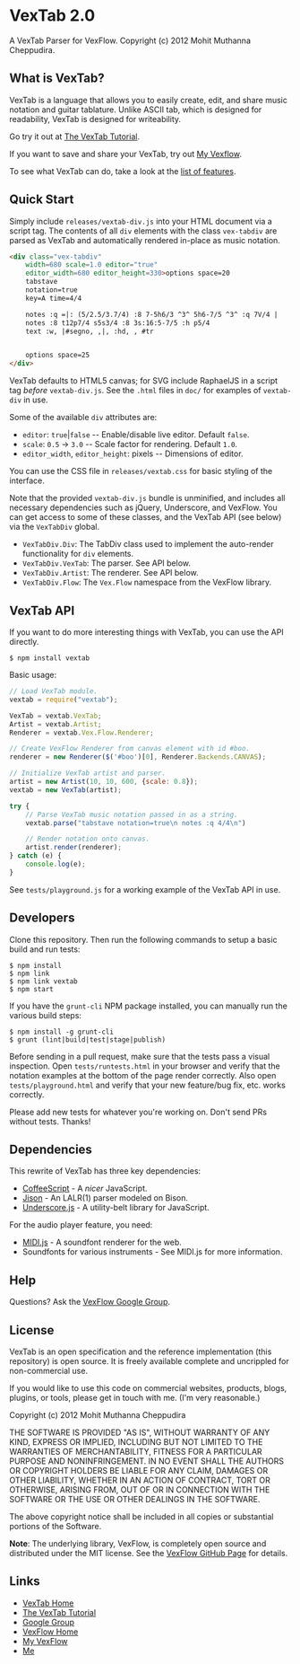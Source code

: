 # VexTab 2.0

A VexTab Parser for VexFlow.
Copyright (c) 2012 Mohit Muthanna Cheppudira.

## What is VexTab?

VexTab is a language that allows you to easily create, edit, and share music notation and guitar tablature. Unlike ASCII tab, which is designed for readability, VexTab is designed for writeability.

Go try it out at [The VexTab Tutorial](http://vexflow.com/vextab/tutorial.html).

If you want to save and share your VexTab, try out [My Vexflow](http://my.vexflow.com).

To see what VexTab can do, take a look at the [list of features](http://my.vexflow.com/articles/53?source=enabled).

## Quick Start

Simply include `releases/vextab-div.js` into your HTML document via a script tag. The contents of all `div` elements with the class `vex-tabdiv` are parsed as VexTab and automatically rendered in-place as music notation.

```html
<div class="vex-tabdiv"
    width=680 scale=1.0 editor="true"
    editor_width=680 editor_height=330>options space=20
    tabstave
    notation=true
    key=A time=4/4

    notes :q =|: (5/2.5/3.7/4) :8 7-5h6/3 ^3^ 5h6-7/5 ^3^ :q 7V/4 |
    notes :8 t12p7/4 s5s3/4 :8 3s:16:5-7/5 :h p5/4
    text :w, |#segno, ,|, :hd, , #tr


    options space=25
</div>
```

VexTab defaults to HTML5 canvas; for SVG include RaphaelJS in a script tag _before_ `vextab-div.js`. See the `.html` files in `doc/` for examples of `vextab-div` in use.

Some of the available `div` attributes are:

* `editor`: `true`|`false` -- Enable/disable live editor. Default `false`.
* `scale`: `0.5` -> `3.0` -- Scale factor for rendering. Default `1.0`.
* `editor_width`, `editor_height`: pixels -- Dimensions of editor.

You can use the CSS file in `releases/vextab.css` for basic styling of the interface.

Note that the provided `vextab-div.js` bundle is unminified, and includes all necessary dependencies such as jQuery, Underscore, and VexFlow. You can get access to some of these classes, and the VexTab API (see below) via the `VexTabDiv` global.

* `VexTabDiv.Div`: The TabDiv class used to implement the auto-render functionality for `div` elements.
* `VexTabDiv.VexTab`: The parser. See API below.
* `VexTabDiv.Artist`: The renderer. See API below.
* `VexTabDiv.Flow`: The `Vex.Flow` namespace from the VexFlow library.

## VexTab API

If you want to do more interesting things with VexTab, you can use the API directly.

```
$ npm install vextab
```

Basic usage:

```js
// Load VexTab module.
vextab = require("vextab");

VexTab = vextab.VexTab;
Artist = vextab.Artist;
Renderer = vextab.Vex.Flow.Renderer;

// Create VexFlow Renderer from canvas element with id #boo.
renderer = new Renderer($('#boo')[0], Renderer.Backends.CANVAS);

// Initialize VexTab artist and parser.
artist = new Artist(10, 10, 600, {scale: 0.8});
vextab = new VexTab(artist);

try {
    // Parse VexTab music notation passed in as a string.
    vextab.parse("tabstave notation=true\n notes :q 4/4\n")

    // Render notation onto canvas.
    artist.render(renderer);
} catch (e) {
    console.log(e);
}
```

See `tests/playground.js` for a working example of the VexTab API in use.

## Developers

Clone this repository. Then run the following commands to setup a basic build and run tests:

```
$ npm install
$ npm link
$ npm link vextab
$ npm start
```

If you have the `grunt-cli` NPM package installed, you can manually run the various build steps:

```
$ npm install -g grunt-cli
$ grunt (lint|build|test|stage|publish)
```

Before sending in a pull request, make sure that the tests pass a visual inspection. Open `tests/runtests.html` in your browser and verify that the notation examples at the bottom of the page render correctly. Also open `tests/playground.html` and verify that your new feature/bug fix, etc. works correctly.

Please add new tests for whatever you're working on. Don't send PRs without tests. Thanks!

## Dependencies

This rewrite of VexTab has three key dependencies:

  * [CoffeeScript](http://coffeescript.org/) - A *nicer* JavaScript.
  * [Jison](http://zaach.github.com/jison/) - An LALR(1) parser modeled on Bison.
  * [Underscore.js](http://underscorejs.org/) - A utility-belt library for JavaScript.

For the audio player feature, you need:

  * [MIDI.js](https://github.com/mudcube/MIDI.js) - A soundfont renderer for the web.
  * Soundfonts for various instruments - See MIDI.js for more information.

## Help

Questions? Ask the [VexFlow Google Group](https://groups.google.com/forum/?fromgroups#!forum/vexflow).

## License

VexTab is an open specification and the reference implementation (this repository) is open source. It is freely available complete and uncrippled for non-commercial use.

If you would like to use this code on commercial websites, products, blogs, plugins, or tools, please get in touch with me. (I'm very reasonable.)

Copyright (c) 2012 Mohit Muthanna Cheppudira

THE SOFTWARE IS PROVIDED "AS IS", WITHOUT WARRANTY OF ANY KIND, EXPRESS OR IMPLIED, INCLUDING BUT NOT LIMITED TO THE WARRANTIES OF MERCHANTABILITY, FITNESS FOR A PARTICULAR PURPOSE AND NONINFRINGEMENT. IN NO EVENT SHALL THE AUTHORS OR COPYRIGHT HOLDERS BE LIABLE FOR ANY CLAIM, DAMAGES OR OTHER LIABILITY, WHETHER IN AN ACTION OF CONTRACT, TORT OR OTHERWISE, ARISING FROM, OUT OF OR IN CONNECTION WITH THE SOFTWARE OR THE USE OR OTHER DEALINGS IN THE SOFTWARE.

The above copyright notice shall be included in all copies or substantial portions of the Software.

**Note**: The underlying library, VexFlow, is completely open source and distributed under the MIT license. See the [VexFlow GitHub Page](http://github.com/0xfe/vexflow) for details.

## Links

* [VexTab Home](http://vexflow.com/vextab/)
* [The VexTab Tutorial](http://vexflow.com/vextab/tutorial.html)
* [Google Group](https://groups.google.com/forum/?fromgroups#!forum/vexflow)
* [VexFlow Home](http://vexflow.com)
* [My VexFlow](http://my.vexflow.com)
* [Me](http://0xfe.muthanna.com)
